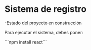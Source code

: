<h1>Sistema de registro</h1>

-Estado del proyecto en construcción

Para ejecutar el sistema, debes poner:

´´´npm install react```

